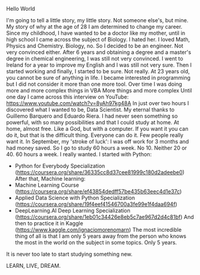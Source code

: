 Hello World

I'm going to tell a little story, my little story.
Not someone else's, but mine.
My story of why at the age of 28 I am determined to change my career.
Since my childhood, I have wanted to be a doctor like my mother, until in high school I came across the subject of Biology.
I hated her.
I loved Math, Physics and Chemistry. Biology, no.
So I decided to be an engineer. Not very convinced either.
After 6 years and obtaining a degree and a master's degree in chemical engineering, I was still not very convinced.
I went to Ireland for a year to improve my English and I was still not very sure.
Then I started working and finally, I started to be sure.
Not really.
At 23 years old, you cannot be sure of anything in life.
I became interested in programming but I did not consider it more than one more tool.
Over time I was doing more and more complex things in VBA
More things and more complex
Until one day I came across this interview on YouTube: https://www.youtube.com/watch?v=8yAh97kg48A
In just over two hours I discovered what I wanted to be, Data Scientist. My eternal thanks to Guillemo Barquero and Eduardo Riera.
I had never seen something so powerful, with so many possibilities and that I could study at home.
At home, almost free.
Like a God, but with a computer.
If you want it you can do it, but that is the difficult thing.
Everyone can do it.
Few people really want it.
In September, my 'stroke of luck': I was off work for 3 months and had money saved. So I go to study 60 hours a week.
No 10.
Neither 20 or 40.
60 hours a week.
I really wanted.
I started with Python:
-	Python for Everybody Specialization (https://coursera.org/share/36335cc8d37cee81999c180d2adeebe0)
After that, Machine learning:
-	Machine Learning Course (https://coursera.org/share/ef43854dedff57be435b63eec4d1e37c)
-	Applied Data Science with Python Specialization (https://coursera.org/share/19f4eef41546700a3fe99e1f4daa694f)
-	DeepLearning.AI Deep Learning Specialization (https://coursera.org/share/1eb01c34426e8eb5c7ae967d2d4c81bf)
And then to practice it in Kaggle (https://www.kaggle.com/ignaciomorenomarn)
The most incredible thing of all is that I am only 5 years away from the person who knows the most in the world on the subject in some topics.
Only 5 years.

It is never too late to start studying something new.

LEARN, LIVE, DREAM.
